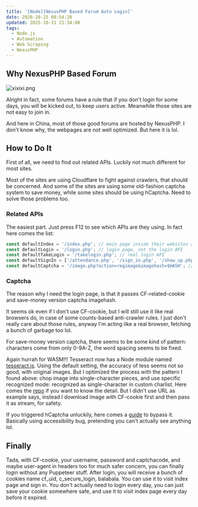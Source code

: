 ```yaml
---
title: '[Node][NexusPHP Based Forum Auto Login]'
date: 2020-10-25 08:54:28
updated: 2025-10-31 21:34:00
tags:
  - Node.js
  - Automation
  - Web Scraping
  - NexusPHP
---
```


## Why NexusPHP Based Forum

![xixixi.png](/images/why.jpg)

Alright in fact, some forums have a rule that if you don't login for some days, you will be kicked out, to keep users active. Meanwhile those sites are not easy to join in.

And here in China, most of those good forums are hosted by NexusPHP. I don't know why, the webpages are not well optimized. But here it is lol.

## How to Do It

First of all, we need to find out related APIs. Luckily not much different for most sites.

Most of the sites are using Cloudflare to fight against crawlers, that should be concerned. And some of the sites are using some old-fashion captcha system to save money, while some sites should be using hCaptcha. Need to solve those problems too.

### Related APIs

The easiest part. Just press F12 to see which APIs are they using. In fact here comes the list:

```typescript
const defaultIndex = '/index.php'; // main page inside their websites after login
const defaultLogin = '/login.php'; // login page, not the login API
const defaultTakeLogin = '/takelogin.php'; // real login API
const defaultSignIn = ['/attendance.php', '/sign_in.php', '/show_up.php']; // sign-in API, to earn some credits everyday
const defaultCaptcha = '/image.php?action=regimage&imagehash=$HASH'; // save-money version captcha lol
```

### Captcha

The reason why I need the login page, is that it passes CF-related-cookie and save-money version captcha imagehash.

It seems ok even if I don't use CF-cookie, but I will still use it like real browsers do, in case of some counts-based anti-crawler rules. I just don't really care about those rules, anyway I'm acting like a real browser, fetching a bunch of garbage too lol.

For save-money version captcha, there seems to be some kind of pattern: characters come from only 0-9A-Z, the word spacing seems to be fixed.

Again hurrah for WASM!!! Tesseract now has a Node module named [tesseract.js](https://tesseract.projectnaptha.com/). Using the default setting, the accuracy of tess seems not so good, with original images. But I optimized the process with the pattern I found above: chop image into single-character pieces, and use specific recognized mode: recognized as single-character in custom charlist. Here comes the [repo](https://github.com/test3207/ptcr) if you want to know the detail. But I didn't use URL as example says, instead I download image with CF-cookie first and then pass it as stream, for safety.

If you triggered hCaptcha unluckily, here comes a [guide](https://blog.skk.moe/post/bypass-hcaptcha/#) to bypass it. Basically using accessibility bug, pretending you can't actually see anything lol.

## Finally

Tada, with CF-cookie, your username, password and captchacode, and maybe user-agent in headers too for much safer concern, you can finally login without any Puppeteer stuff. After login, you will receive a bunch of cookies name cf_uid, c_secure_login, balabala. You can use it to visit index page and sign in. You don't actually need to login every day, you can just save your cookie somewhere safe, and use it to visit index page every day before it expired.
